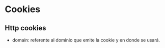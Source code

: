 # Cookies

## Http cookies

- domain: referente al dominio que emite la cookie y en donde se usará.

`````
